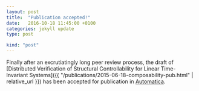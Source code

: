 ```yaml
---
layout: post
title:  "Publication accepted!"
date:   2016-10-18 11:45:00 +0100
categories: jekyll update
type: post

kind: "post"
---
```


Finally after an excrutiatingly long peer review process, the draft of [Distributed Verification of Structural Controllability for Linear Time-Invariant Systems]({{ "/publications/2015-06-18-composability-pub.html" | relative_url }}) has been accepted for publication in [Automatica].

[Automatica]:http://www.journals.elsevier.com/automatica/
